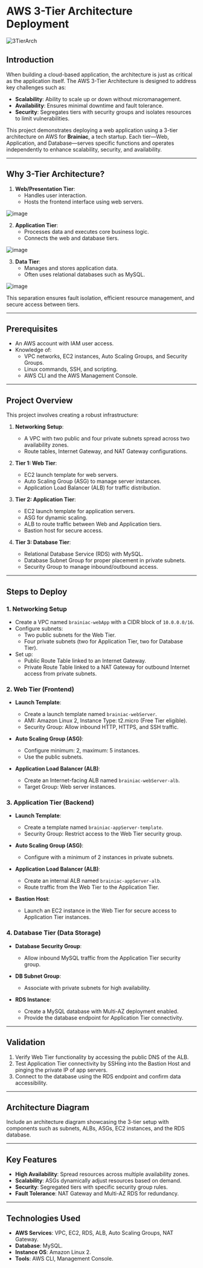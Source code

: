 # **AWS 3-Tier Architecture Deployment**

![3TierArch](https://github.com/user-attachments/assets/b7e351ac-eb8b-49fa-9116-fbc45ca63084)


## **Introduction**
When building a cloud-based application, the architecture is just as critical as the application itself. The AWS 3-Tier Architecture is designed to address key challenges such as:

- **Scalability**: Ability to scale up or down without micromanagement.
- **Availability**: Ensures minimal downtime and fault tolerance.
- **Security**: Segregates tiers with security groups and isolates resources to limit vulnerabilities.

This project demonstrates deploying a web application using a 3-tier architecture on AWS for **Brainiac**, a tech startup. Each tier—Web, Application, and Database—serves specific functions and operates independently to enhance scalability, security, and availability.

---

## **Why 3-Tier Architecture?**
1. **Web/Presentation Tier**:
   - Handles user interaction.
   - Hosts the frontend interface using web servers.

![image](https://github.com/user-attachments/assets/ea87cb79-e330-46f6-845c-384cf7e9075e)


2. **Application Tier**:
   - Processes data and executes core business logic.
   - Connects the web and database tiers.
  
![image](https://github.com/user-attachments/assets/c9af2276-1b2e-40eb-8752-a31c108456a6)


3. **Data Tier**:
   - Manages and stores application data.
   - Often uses relational databases such as MySQL.

![image](https://github.com/user-attachments/assets/89b9586a-9268-4700-8911-abd9998a6b59)


This separation ensures fault isolation, efficient resource management, and secure access between tiers.

---

## **Prerequisites**
- An AWS account with IAM user access.
- Knowledge of:
  - VPC networks, EC2 instances, Auto Scaling Groups, and Security Groups.
  - Linux commands, SSH, and scripting.
  - AWS CLI and the AWS Management Console.

---

## **Project Overview**
This project involves creating a robust infrastructure:

1. **Networking Setup**:
   - A VPC with two public and four private subnets spread across two availability zones.
   - Route tables, Internet Gateway, and NAT Gateway configurations.

2. **Tier 1: Web Tier**:
   - EC2 launch template for web servers.
   - Auto Scaling Group (ASG) to manage server instances.
   - Application Load Balancer (ALB) for traffic distribution.

3. **Tier 2: Application Tier**:
   - EC2 launch template for application servers.
   - ASG for dynamic scaling.
   - ALB to route traffic between Web and Application tiers.
   - Bastion host for secure access.

4. **Tier 3: Database Tier**:
   - Relational Database Service (RDS) with MySQL.
   - Database Subnet Group for proper placement in private subnets.
   - Security Group to manage inbound/outbound access.

---

## **Steps to Deploy**

### **1. Networking Setup**
- Create a VPC named `brainiac-webApp` with a CIDR block of `10.0.0.0/16`.
- Configure subnets:
  - Two public subnets for the Web Tier.
  - Four private subnets (two for Application Tier, two for Database Tier).
- Set up:
  - Public Route Table linked to an Internet Gateway.
  - Private Route Table linked to a NAT Gateway for outbound Internet access from private subnets.

### **2. Web Tier (Frontend)**
- **Launch Template**:
  - Create a launch template named `brainiac-webServer`.
  - AMI: Amazon Linux 2, Instance Type: t2.micro (Free Tier eligible).
  - Security Group: Allow inbound HTTP, HTTPS, and SSH traffic.

- **Auto Scaling Group (ASG)**:
  - Configure minimum: 2, maximum: 5 instances.
  - Use the public subnets.

- **Application Load Balancer (ALB)**:
  - Create an Internet-facing ALB named `brainiac-webServer-alb`.
  - Target Group: Web server instances.

### **3. Application Tier (Backend)**
- **Launch Template**:
  - Create a template named `brainiac-appServer-template`.
  - Security Group: Restrict access to the Web Tier security group.

- **Auto Scaling Group (ASG)**:
  - Configure with a minimum of 2 instances in private subnets.

- **Application Load Balancer (ALB)**:
  - Create an internal ALB named `brainiac-appServer-alb`.
  - Route traffic from the Web Tier to the Application Tier.

- **Bastion Host**:
  - Launch an EC2 instance in the Web Tier for secure access to Application Tier instances.

### **4. Database Tier (Data Storage)**
- **Database Security Group**:
  - Allow inbound MySQL traffic from the Application Tier security group.

- **DB Subnet Group**:
  - Associate with private subnets for high availability.

- **RDS Instance**:
  - Create a MySQL database with Multi-AZ deployment enabled.
  - Provide the database endpoint for Application Tier connectivity.

---

## **Validation**
1. Verify Web Tier functionality by accessing the public DNS of the ALB.
2. Test Application Tier connectivity by SSHing into the Bastion Host and pinging the private IP of app servers.
3. Connect to the database using the RDS endpoint and confirm data accessibility.

---

## **Architecture Diagram**
Include an architecture diagram showcasing the 3-tier setup with components such as subnets, ALBs, ASGs, EC2 instances, and the RDS database.

---

## **Key Features**
- **High Availability**: Spread resources across multiple availability zones.
- **Scalability**: ASGs dynamically adjust resources based on demand.
- **Security**: Segregated tiers with specific security group rules.
- **Fault Tolerance**: NAT Gateway and Multi-AZ RDS for redundancy.

---

## **Technologies Used**
- **AWS Services**: VPC, EC2, RDS, ALB, Auto Scaling Groups, NAT Gateway.
- **Database**: MySQL.
- **Instance OS**: Amazon Linux 2.
- **Tools**: AWS CLI, Management Console.
